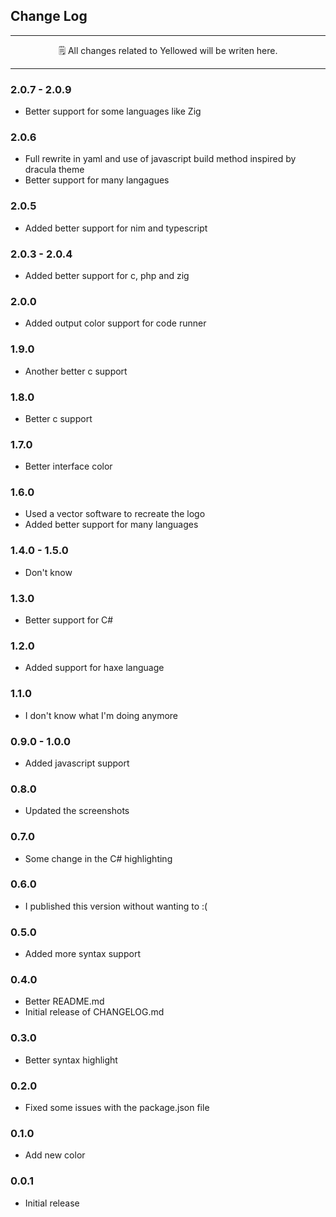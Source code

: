 ## Change Log

---

<p align="center">
    🗒️ All changes related to Yellowed will be writen here.
</p>

---

### 2.0.7 - 2.0.9
- Better support for some languages like Zig

### 2.0.6
- Full rewrite in yaml and use of javascript build method inspired by dracula theme
- Better support for many langagues

### 2.0.5
- Added better support for nim and typescript

### 2.0.3 - 2.0.4
- Added better support for c, php and zig

### 2.0.0
- Added output color support for code runner

### 1.9.0
- Another better c support

### 1.8.0
- Better c support

### 1.7.0
- Better interface color

### 1.6.0
- Used a vector software to recreate the logo
- Added better support for many languages

### 1.4.0 - 1.5.0
- Don't know

### 1.3.0
- Better support for C#

### 1.2.0
- Added support for haxe language

### 1.1.0
- I don't know what I'm doing anymore

### 0.9.0 - 1.0.0
- Added javascript support

### 0.8.0
- Updated the screenshots

### 0.7.0
- Some change in the C# highlighting

### 0.6.0
- I published this version without wanting to :(

### 0.5.0
- Added more syntax support

### 0.4.0
- Better README.md
- Initial release of CHANGELOG.md

### 0.3.0
- Better syntax highlight

### 0.2.0
- Fixed some issues with the package.json file

### 0.1.0
- Add new color

### 0.0.1
- Initial release
